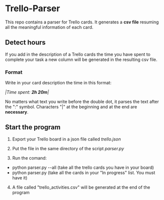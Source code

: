 # Trello-Parser
This repo contains a parser for Trello cards. It generates a **csv file** resuming all the meaningful information of each card.

## Detect hours
If you add in the description of a Trello cards the time you have spent to complete your task a new column will be generated in the resulting csv file.

### Format

Write in your card description the time in this format:

*|Time spent: **2h 20m**|*

No matters what text you write before the double dot, it parses the text after the ":" symbol. Characters "|" at the beginning and at the end are **necessary**.



## Start the program

1) Export your Trello board in a json file called *trello.json*

2) Put the file in the same directory of the script *parser.py*

3) Run the comand:

- python parser.py --all (take all the trello cards you have in your board)
- python parser.py (take all the cards in your "In progress" list. You must have it)

4) A file called "trello_activities.csv" will be generated at the end of the program